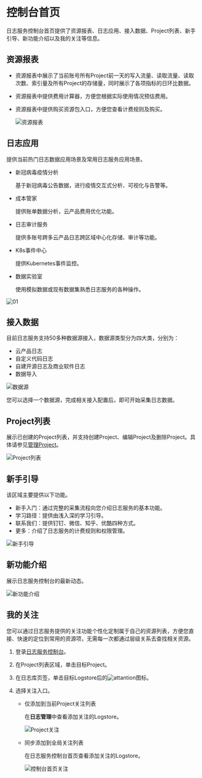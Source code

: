 # 控制台首页

日志服务控制台首页提供了资源报表、日志应用、接入数据、Project列表、新手引导、新功能介绍以及我的关注等信息。

## 资源报表

-   资源报表中展示了当前账号所有Project前一天的写入流量、读取流量、读取次数、索引量及所有Project的存储量，同时展示了各项指标的日环比数据。
-   资源报表中提供费用计算器，方便您根据实际使用情况预估费用。
-   资源报表中提供购买资源包入口，方便您查看计费规则及购买。

    ![资源报表](https://static-aliyun-doc.oss-cn-hangzhou.aliyuncs.com/assets/img/zh-CN/8668480061/p65698.png)


## 日志应用

提供当前热门日志数据应用场景及常用日志服务应用场景。

-   新冠病毒疫情分析

    基于新冠病毒公告数据，进行疫情交互式分析、可视化与告警等。

-   成本管家

    提供账单数据分析，云产品费用优化功能。

-   日志审计服务

    提供多账号跨多云产品日志跨区域中心化存储、审计等功能。

-   K8s事件中心

    提供Kubernetes事件监控。

-   数据实验室

    使用模拟数据或现有数据集熟悉日志服务的各种操作。


![01](https://static-aliyun-doc.oss-cn-hangzhou.aliyuncs.com/assets/img/zh-CN/8668480061/p130076.png)

## 接入数据

目前日志服务支持50多种数据源接入，数据源类型分为四大类，分别为：

-   云产品日志
-   自定义代码日志
-   自建开源日志及商业软件日志
-   数据导入

![数据源](https://static-aliyun-doc.oss-cn-hangzhou.aliyuncs.com/assets/img/zh-CN/8668480061/p65699.png)

您可以选择一个数据源，完成相关接入配置后，即可开始采集日志数据。

## Project列表

展示已创建的Project列表，并支持创建Project、编辑Project及删除Project。具体请参见[管理Project](/intl.zh-CN/数据采集/准备工作/管理Project.md)。

![Project列表](https://static-aliyun-doc.oss-cn-hangzhou.aliyuncs.com/assets/img/zh-CN/8067745951/p65700.png)

## 新手引导

该区域主要提供以下功能。

-   新手入门：通过完整的采集流程向您介绍日志服务的基本功能。
-   学习路径：提供由浅入深的学习引导。
-   联系我们：提供钉钉、微信、知乎、优酷四种方式。
-   更多：介绍了日志服务的计费规则和权限管理。

![新手引导](https://static-aliyun-doc.oss-cn-hangzhou.aliyuncs.com/assets/img/zh-CN/8067745951/p65701.png)

## 新功能介绍

展示日志服务控制台的最新动态。

![新功能介绍](https://static-aliyun-doc.oss-cn-hangzhou.aliyuncs.com/assets/img/zh-CN/8067745951/p65703.png)

## 我的关注

您可以通过日志服务提供的关注功能个性化定制属于自己的资源列表，方便您直接、快速的定位到常用的资源项，无需每一次都通过层级关系去查找相关资源。

1.  登录[日志服务控制台](https://sls.console.aliyun.com)。

2.  在Project列表区域，单击目标Project。

3.  在日志库页签，单击目标Logstore后的![attantion](https://static-aliyun-doc.oss-cn-hangzhou.aliyuncs.com/assets/img/zh-CN/8067745951/p130812.png)图标。

4.  选择关注入口。

    -   仅添加到当前Project关注列表

        在**日志管理**中查看添加关注的Logstore。

        ![Project关注](https://static-aliyun-doc.oss-cn-hangzhou.aliyuncs.com/assets/img/zh-CN/8668480061/p65679.png)

    -   同步添加到全局关注列表

        在日志服务控制台首页查看添加关注的Logstore。

        ![控制台首页关注](https://static-aliyun-doc.oss-cn-hangzhou.aliyuncs.com/assets/img/zh-CN/9668480061/p65682.png)


